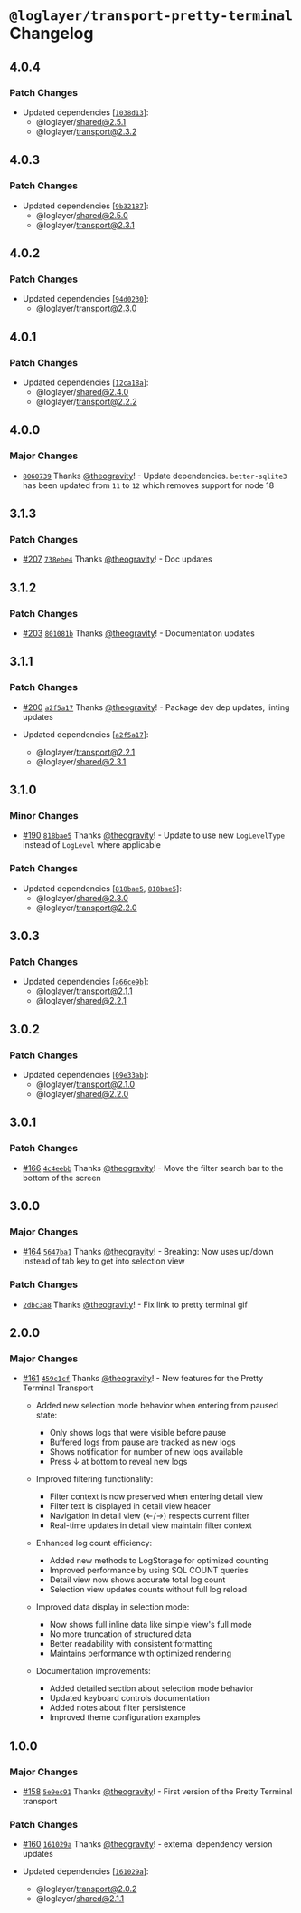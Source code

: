 # `@loglayer/transport-pretty-terminal` Changelog

## 4.0.4

### Patch Changes

- Updated dependencies [[`1038d13`](https://github.com/loglayer/loglayer/commit/1038d132169add199b1dbd6c7ada6d6fa7a86218)]:
  - @loglayer/shared@2.5.1
  - @loglayer/transport@2.3.2

## 4.0.3

### Patch Changes

- Updated dependencies [[`9b32187`](https://github.com/loglayer/loglayer/commit/9b32187b1040f6331d0c21f666768da41d6c91a1)]:
  - @loglayer/shared@2.5.0
  - @loglayer/transport@2.3.1

## 4.0.2

### Patch Changes

- Updated dependencies [[`94d0230`](https://github.com/loglayer/loglayer/commit/94d0230a9f18f988257b72b9220432fd8101fa60)]:
  - @loglayer/transport@2.3.0

## 4.0.1

### Patch Changes

- Updated dependencies [[`12ca18a`](https://github.com/loglayer/loglayer/commit/12ca18ad65181fcbfc4c34d804ed875b691b895d)]:
  - @loglayer/shared@2.4.0
  - @loglayer/transport@2.2.2

## 4.0.0

### Major Changes

- [`8060739`](https://github.com/loglayer/loglayer/commit/806073901bda7497243ff24a0c588609a70bd6a1) Thanks [@theogravity](https://github.com/theogravity)! - Update dependencies. `better-sqlite3` has been updated from `11` to `12` which removes support for node 18

## 3.1.3

### Patch Changes

- [#207](https://github.com/loglayer/loglayer/pull/207) [`738ebe4`](https://github.com/loglayer/loglayer/commit/738ebe405715662ad9d1417dffe8ab547695afff) Thanks [@theogravity](https://github.com/theogravity)! - Doc updates

## 3.1.2

### Patch Changes

- [#203](https://github.com/loglayer/loglayer/pull/203) [`801081b`](https://github.com/loglayer/loglayer/commit/801081bd5174c0e9ae3055ad4982ee2891c0fa4a) Thanks [@theogravity](https://github.com/theogravity)! - Documentation updates

## 3.1.1

### Patch Changes

- [#200](https://github.com/loglayer/loglayer/pull/200) [`a2f5a17`](https://github.com/loglayer/loglayer/commit/a2f5a17626279f9545c96796ca181938fe1ed905) Thanks [@theogravity](https://github.com/theogravity)! - Package dev dep updates, linting updates

- Updated dependencies [[`a2f5a17`](https://github.com/loglayer/loglayer/commit/a2f5a17626279f9545c96796ca181938fe1ed905)]:
  - @loglayer/transport@2.2.1
  - @loglayer/shared@2.3.1

## 3.1.0

### Minor Changes

- [#190](https://github.com/loglayer/loglayer/pull/190) [`818bae5`](https://github.com/loglayer/loglayer/commit/818bae5efbc4212013ac41878c1e4c4f5594e19c) Thanks [@theogravity](https://github.com/theogravity)! - Update to use new `LogLevelType` instead of `LogLevel` where applicable

### Patch Changes

- Updated dependencies [[`818bae5`](https://github.com/loglayer/loglayer/commit/818bae5efbc4212013ac41878c1e4c4f5594e19c), [`818bae5`](https://github.com/loglayer/loglayer/commit/818bae5efbc4212013ac41878c1e4c4f5594e19c)]:
  - @loglayer/shared@2.3.0
  - @loglayer/transport@2.2.0

## 3.0.3

### Patch Changes

- Updated dependencies [[`a66ce9b`](https://github.com/loglayer/loglayer/commit/a66ce9ba4f05d912576d3754fe74c5054ae8230d)]:
  - @loglayer/transport@2.1.1
  - @loglayer/shared@2.2.1

## 3.0.2

### Patch Changes

- Updated dependencies [[`09e33ab`](https://github.com/loglayer/loglayer/commit/09e33ab216e35502ec9692a5ed44878a26573b1b)]:
  - @loglayer/transport@2.1.0
  - @loglayer/shared@2.2.0

## 3.0.1

### Patch Changes

- [#166](https://github.com/loglayer/loglayer/pull/166) [`4c4eebb`](https://github.com/loglayer/loglayer/commit/4c4eebb432d27c49294d40e8e7149fb6c049f598) Thanks [@theogravity](https://github.com/theogravity)! - Move the filter search bar to the bottom of the screen

## 3.0.0

### Major Changes

- [#164](https://github.com/loglayer/loglayer/pull/164) [`5647ba1`](https://github.com/loglayer/loglayer/commit/5647ba1b7c4265c92932dd5b549f24b745829540) Thanks [@theogravity](https://github.com/theogravity)! - Breaking: Now uses up/down instead of tab key to get into selection view

### Patch Changes

- [`2dbc3a8`](https://github.com/loglayer/loglayer/commit/2dbc3a897c547a63e885ccf166405ac40865cd3f) Thanks [@theogravity](https://github.com/theogravity)! - Fix link to pretty terminal gif

## 2.0.0

### Major Changes

- [#161](https://github.com/loglayer/loglayer/pull/161) [`459c1cf`](https://github.com/loglayer/loglayer/commit/459c1cf591e14a50a94690e590bed3efecdfb111) Thanks [@theogravity](https://github.com/theogravity)! - New features for the Pretty Terminal Transport

  - Added new selection mode behavior when entering from paused state:

    - Only shows logs that were visible before pause
    - Buffered logs from pause are tracked as new logs
    - Shows notification for number of new logs available
    - Press ↓ at bottom to reveal new logs

  - Improved filtering functionality:

    - Filter context is now preserved when entering detail view
    - Filter text is displayed in detail view header
    - Navigation in detail view (←/→) respects current filter
    - Real-time updates in detail view maintain filter context

  - Enhanced log count efficiency:

    - Added new methods to LogStorage for optimized counting
    - Improved performance by using SQL COUNT queries
    - Detail view now shows accurate total log count
    - Selection view updates counts without full log reload

  - Improved data display in selection mode:

    - Now shows full inline data like simple view's full mode
    - No more truncation of structured data
    - Better readability with consistent formatting
    - Maintains performance with optimized rendering

  - Documentation improvements:
    - Added detailed section about selection mode behavior
    - Updated keyboard controls documentation
    - Added notes about filter persistence
    - Improved theme configuration examples

## 1.0.0

### Major Changes

- [#158](https://github.com/loglayer/loglayer/pull/158) [`5e9ec91`](https://github.com/loglayer/loglayer/commit/5e9ec9178d2a303ce1bf6e44f96efc636db361ca) Thanks [@theogravity](https://github.com/theogravity)! - First version of the Pretty Terminal transport

### Patch Changes

- [#160](https://github.com/loglayer/loglayer/pull/160) [`161029a`](https://github.com/loglayer/loglayer/commit/161029ae9d89b600ab19bf15cbd500f5358f2403) Thanks [@theogravity](https://github.com/theogravity)! - external dependency version updates

- Updated dependencies [[`161029a`](https://github.com/loglayer/loglayer/commit/161029ae9d89b600ab19bf15cbd500f5358f2403)]:
  - @loglayer/transport@2.0.2
  - @loglayer/shared@2.1.1
